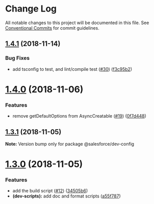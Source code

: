 # Change Log

All notable changes to this project will be documented in this file.
See [Conventional Commits](https://conventionalcommits.org) for commit guidelines.

## [1.4.1](https://github.com/forcedotcom/sfdx-dev-packages/compare/@salesforce/dev-config@1.4.0...@salesforce/dev-config@1.4.1) (2018-11-14)


### Bug Fixes

* add tsconfig to test, and lint/compile test ([#30](https://github.com/forcedotcom/sfdx-dev-packages/issues/30)) ([f3c95b2](https://github.com/forcedotcom/sfdx-dev-packages/commit/f3c95b2))





# [1.4.0](https://github.com/forcedotcom/sfdx-dev-packages/compare/@salesforce/dev-config@1.3.1...@salesforce/dev-config@1.4.0) (2018-11-06)


### Features

* remove getDefaultOptions from AsyncCreatable ([#19](https://github.com/forcedotcom/sfdx-dev-packages/issues/19)) ([0f7d448](https://github.com/forcedotcom/sfdx-dev-packages/commit/0f7d448))





## [1.3.1](https://github.com/forcedotcom/sfdx-dev-packages/compare/@salesforce/dev-config@1.3.0...@salesforce/dev-config@1.3.1) (2018-11-05)

**Note:** Version bump only for package @salesforce/dev-config





# [1.3.0](https://github.com/forcedotcom/sfdx-dev-packages/compare/@salesforce/dev-config@1.2.0...@salesforce/dev-config@1.3.0) (2018-11-05)

### Features

- add the build script ([#12](https://github.com/forcedotcom/sfdx-dev-packages/issues/12)) ([34505b6](https://github.com/forcedotcom/sfdx-dev-packages/commit/34505b6))
- **(dev-scripts):** add doc and format scripts ([a55f787](https://github.com/forcedotcom/sfdx-dev-packages/commit/a55f787))
